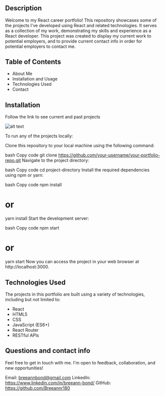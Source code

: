 # <React Portfolio>

## Description

Welcome to my React career portfolio! This repository showcases some of the projects I've developed using React and related technologies. It serves as a collection of my work, demonstrating my skills and experience as a React developer. This project was created to display my current work to potential employers, and to provide current contact info in order for potential employers to contact me.

## Table of Contents

* About Me
* Installation and Usage
* Technologies Used
* Contact

## Installation

Follow the link to see current and past projects

![alt text](assets/images/screenshot.png)

To run any of the projects locally:

Clone this repository to your local machine using the following command:

bash
Copy code
git clone https://github.com/your-username/your-portfolio-repo.git
Navigate to the project directory:

bash
Copy code
cd project-directory
Install the required dependencies using npm or yarn:

bash
Copy code
npm install
# or
yarn install
Start the development server:

bash
Copy code
npm start
# or
yarn start
Now you can access the project in your web browser at http://localhost:3000.

## Technologies Used

The projects in this portfolio are built using a variety of technologies, including but not limited to:

* React
* HTML5
* CSS
* JavaScript (ES6+)
* React Router 
* RESTful APIs 

## Questions and contact info

Feel free to get in touch with me. I'm open to feedback, collaboration, and new opportunities!

Email: breeannbond@gmail.com
LinkedIn: https://www.linkedin.com/in/breeann-bond/
GitHub: https://github.com/Breeannr180

